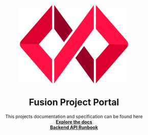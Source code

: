 ﻿<!-- PROJECT LOGO -->
<br />
<div align="center">
  <a href="https://github.com/othneildrew/Best-README-Template">
   <img src="../.assets/fusion.png" width="350">
  </a>

  <h1 align="center">Fusion Project Portal</h1>

  <p align="center">
    This projects documentation and specification can be found here 
    <br />
    <a href="https://equinor.github.io/fusion-project-portal-internal/"><strong>Explore the docs</strong></a>
    <br />
    <a href="https://equinor.github.io/fusion-project-portal-internal/docs/developer/dev-setup/portalApiRunbook"><strong>Backend API Runbook</strong></a> 
    <br />
  </p>
</div>

